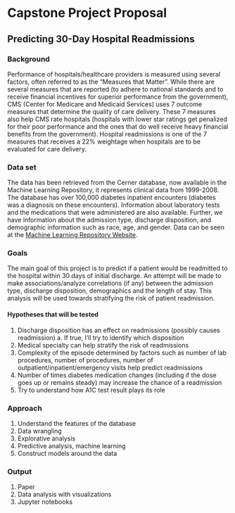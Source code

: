 # Capstone Project Proposal
## Predicting 30-Day Hospital Readmissions

### Background 

Performance of hospitals/healthcare providers is measured using several factors, often referred to as the “Measures that Matter”. While there are several measures that are reported (to adhere to national standards and to receive financial incentives for superior performance from the government), CMS (Center for Medicare and Medicaid Services) uses 7 outcome measures that determine the quality of care delivery. These 7 measures also help CMS rate hospitals (hospitals with lower star ratings get penalized for their poor performance and the ones that do well receive heavy financial benefits from the government). Hospital readmissions is one of the 7 measures that receives a 22% weightage when hospitals are to be evaluated for care delivery.

### Data set

The data has been retrieved from the Cerner database, now available in the Machine Learning Repository, it represents clinical data from 1999-2008. The database has over 100,000 diabetes inpatient encounters (diabetes was a diagnosis on these encounters). Information about laboratory tests and the medications that were administered are also available. Further, we have information about the admission type, discharge disposition, and demographic information such as race, age, and gender. Data can be seen at the [Machine Learning Repository Website](https://archive.ics.uci.edu/ml/datasets/diabetes%2B130-us%2Bhospitals%2Bfor%2Byears%2B1999-2008).

### Goals

The main goal of this project is to predict if a patient would be readmitted to the hospital within 30 days of initial discharge. An attempt will be made to make associations/analyze correlations (if any) between the admission type, discharge disposition, demographics and the length of stay. This analysis will be used towards stratifying the risk of patient readmission.

#### Hypotheses that will be tested

1.	Discharge disposition has an effect on readmissions (possibly causes readmission) 
    a.	If true, I’ll try to identify which disposition
2.	Medical specialty can help stratify the risk of readmissions
3.	Complexity of the episode determined by factors such as number of lab procedures, number of procedures, number of       outpatient/inpatient/emergency visits help predict readmissions
4.	Number of times diabetes medication changes (including if the dose goes up or remains steady) may increase the chance of a readmission
5.  Try to understand how A1C test result plays its role 


### Approach

1.	Understand the features of the database
2.	Data wrangling
3.	Explorative analysis
4.	Predictive analysis, machine learning
5.	Construct models around the data

### Output

1.	Paper
2.	Data analysis with visualizations
3.	Jupyter notebooks

